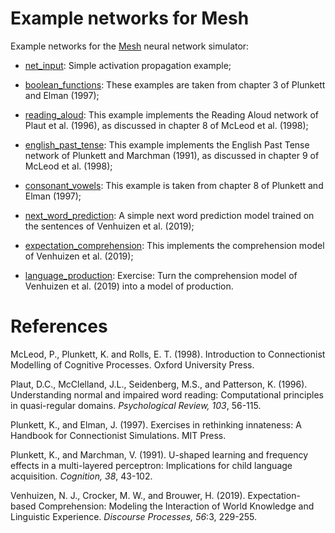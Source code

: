 # Example networks for Mesh

Example networks for the [Mesh](https://github.com/hbrouwer/mesh) neural network simulator:

* [net_input](https://github.com/hbrouwer/mesh-examples/tree/main/net_input):
  Simple activation propagation example;

* [boolean_functions](https://github.com/hbrouwer/mesh-examples/tree/main/boolean_functions):
  These examples are taken from chapter 3 of Plunkett and Elman (1997);

* [reading_aloud](https://github.com/hbrouwer/mesh-examples/tree/main/reading_aloud):
  This example implements the Reading Aloud network of Plaut et al. (1996),
  as discussed in chapter 8 of McLeod et al. (1998);
    
* [english_past_tense](https://github.com/hbrouwer/mesh-examples/tree/main/english_past_tense):
  This example implements the English Past Tense network of Plunkett and
  Marchman (1991), as discussed in chapter 9 of McLeod et al. (1998);

* [consonant_vowels](https://github.com/hbrouwer/mesh-examples/tree/main/consonant_vowels):
  This example is taken from chapter 8 of Plunkett and Elman (1997);

* [next_word_prediction](https://github.com/hbrouwer/mesh-examples/tree/main/next_word_prediction):
  A simple next word prediction model trained on the sentences of Venhuizen
  et al. (2019);

* [expectation_comprehension](https://github.com/hbrouwer/mesh-examples/tree/main/expectation_comprehension):
  This implements the comprehension model of Venhuizen et al. (2019);

* [language_production](https://github.com/hbrouwer/mesh-examples/tree/main/language_production):
  Exercise: Turn the comprehension model of Venhuizen et al. (2019) into
  a model of production.
 
# References

McLeod, P., Plunkett, K. and Rolls, E. T. (1998). Introduction to
Connectionist Modelling of Cognitive Processes. Oxford University Press.

Plaut, D.C., McClelland, J.L., Seidenberg, M.S., and Patterson, K. (1996).
Understanding normal and impaired word reading: Computational principles in
quasi-regular domains. *Psychological Review, 103*, 56-115.

Plunkett, K., and Elman, J. (1997). Exercises in rethinking innateness:
A Handbook for Connectionist Simulations. MIT Press.

Plunkett, K., and Marchman, V. (1991). U-shaped learning and frequency
effects in a multi-layered perceptron: Implications for child language
acquisition. *Cognition, 38*, 43-102.

Venhuizen, N. J., Crocker, M. W., and Brouwer, H. (2019). Expectation-based
Comprehension: Modeling the Interaction of World Knowledge and Linguistic
Experience. *Discourse Processes, 56*:3, 229-255.
